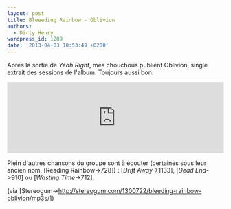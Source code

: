 ```yaml
---
layout: post
title: Bleeeding Rainbow - Oblivion
authors:
  - Dirty Henry
wordpress_id: 1209
date: '2013-04-03 10:53:49 +0200'
---
```

Après la sortie de *Yeah Right*, mes chouchous publient Oblivion, single extrait des sessions de l'album. Toujours aussi bon.

<iframe width="100%" height="166" scrolling="no" frameborder="no" src="https://w.soundcloud.com/player/?url=http%3A%2F%2Fapi.soundcloud.com%2Ftracks%2F84847643"></iframe>

Plein d'autres chansons du groupe sont à écouter (certaines sous leur ancien nom, [Reading Rainbow->728]) : [*Drift Away*->1133], [*Dead End*->910] ou [*Wasting Time*->712].

(via [Stereogum->http://stereogum.com/1300722/bleeding-rainbow-oblivion/mp3s/])
